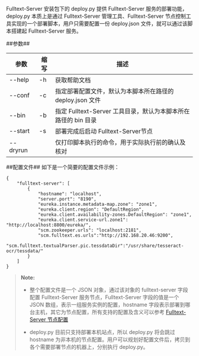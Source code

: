 Fulltext-Server 安装包下的 deploy.py 提供 Fulltext-Server 服务的部署功能，deploy.py 本质上是通过 Fulltext-Server 管理工具、Fulltext-Server 节点控制工具实现的一个部署脚本，用户只需要配置一份 deploy.json 文件，就可以通过该脚本搭建起 Fulltext-Server 服务。


##参数##

|参数      |缩写        |描述          |
|----------|-----------|--------------|
|--help    |-h         |获取帮助文档  |
|--conf    |-c         |指定部署配置文件，默认为本脚本所在路径的 deploy.json 文件|
|--bin     |-b         |指定 Fulltext-Server 工具目录，默认为本脚本所在路径的 bin 目录|
|--start   |-s         |部署完成后启动 Fulltext-Server节点|
|--dryrun  |           |仅打印脚本执行的命令，用于实际执行前的确认及核对|

##配置文件##
如下是一个简要的配置文件示例：

```lang-javascript
{
    "fulltext-server": [
        {
            "hostname": "localhost",
            "server.port": "8190",
            "eureka.instance.metadata-map.zone": "zone1",
            "eureka.client.region": "DefaultRegion",
            "eureka.client.availability-zones.DefaultRegion": "zone1",
            "eureka.client.service-url.zone1": "http://localhost:8800/eureka/",
            "scm.zookeeper.urls": "localhost:2181",
            "scm.fulltext.es.urls":"http://192.168.20.46:9200",
			"scm.fulltext.textualParser.pic.tessdataDir":"/usr/share/tesseract-ocr/tessdata/"
        }
    ]
}
```

>  **Note:**
>
>  * 整个配置文件是一个 JSON 对象，通过该对象的 fulltext-server 字段配置 Fulltext-Server 服务节点，Fulltext-Server 字段的值是一个 JSON 数组，表示一组服务实例的配置，hostname 字段表示部署到哪台主机，其它为节点配置，所有支持的配置及含义可以参考 [Fulltext-Server 节点配置][config]
>
>  * deploy.py 目前只支持部署本机站点，所以 deploy.py 将会跳过 hostname 为非本机的节点配置。用户可以规划好配置文件后，拷贝到各个需要部署节点的机器上，分别执行 deploy.py。

[config]:Maintainance/Node_Config/fulltext.md